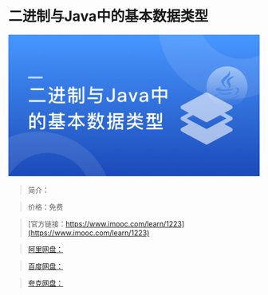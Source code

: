 # 二进制与Java中的基本数据类型

![img](../../assets/5fe4430d00014faa05400304.jpg)

> 简介：

> 价格：免费

> [官方链接：https://www.imooc.com/learn/1223](https://www.imooc.com/learn/1223)

> [阿里网盘：]()

> [百度网盘：]()

> [夸克网盘：]()
